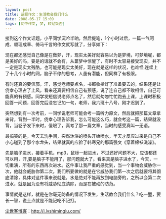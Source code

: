 ```yaml
---
layout: post
title: 话题作文：生活教会我们什么
date: 2008-05-17 15:09
tags: [初中作文, 梦, 转贴饭否]
---
```

接到这个作文话题，小平同学沉吟半晌，然后提笔，1个小时过后，一篇一气呵成、顺理成章、倚马千言的作文就写就了，分享如下：

现在都还感觉自己像是在做梦，汗，现实太美好就容易以为是梦境，可梦境呢，都是美好的吗，要是的话就不会有，从噩梦中惊醒了，有时不太容易接受现实，并不一定是现实太残酷，也可能是现实太美好，现在就是这样的状况，也难怪,连续上了十几个小时的网，脑子不停的思考，人虽有潜能，但同样了有极限。

有时还真的要信邪，汗，感觉老师要点名，书都收拾好了准备要去的，结果还是让侥幸心理占了上风，看来还真要相信自己有预感，说了连自己都不敢相信，自己可能真的有预感。同学发短信说老师点名了，然后就匆匆忙忙跑去上课，上课时积极回答一问题，回答完后没忘记加一句，老师，我六班十八号，刚才迟到了。

突然想到有一次考前，一同学说老师可能会考一篇听力原文，然后就把那篇文章拿来背，背到一半时，侥幸心理告诉我，怎么可能这么巧，就会考这一篇，结果就没背，当卷子发下来时，傻眼了，真考了那一篇文章，当时的感受真叫一无语。

最搞笑的是，今天去洗手间，突然沐浴的喷头开始喷水，半天才反应过来是自己不小心碰到了那个水龙头，结果就真的应验了韩寒兄的那篇强文《穿着棉袄洗澡》。

先是脑子进水，接着手机，mp3，鼠标一起进水，不过还好问题不大，应该都还可以用，汗,要是脑子不能用了，那问题就大了。看来真是脑子进水了，今天，一切重演，所有的东西再次进水。这件事让我严重的感觉到，当一个事物会威胁你一次，他就会威胁你第二次，我们所要做的就是在它威胁我们第一次之后就要将其彻底清除，具体对这件事来说就是，水是绝对不能再放到电脑旁的，之所以会第二次进水，就是因为没有将威胁彻底清除，而是在被动的防范。

事情就是这样，就是在你毫无防备的情况下发生，生活教会我们什么？吃一堑，要长一智，说土点就是不能记吃不记打。

<a href="http://i.lvshiminglu.com/">尘世客博客</a>：<a href="http://i.lvshiminglu.com/">http://i.lvshiminglu.com/</a>

